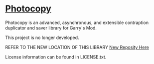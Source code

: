 [Photocopy](https://github.com/TGiFallen/photocopy)
=========

Photocopy is an advanced, asynchronous, and extensible contraption duplicator
and saver library for Garry's Mod.

This project is no longer developed.

REFER TO THE NEW LOCATION OF THIS LIBRARY
[New Reposity Here](https://github.com/TGiFallen/photocopy)

License information can be found in LICENSE.txt.